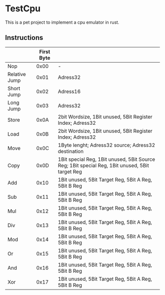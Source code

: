 # TestCpu
This is a pet project to implement a cpu emulator in rust.

## Instructions
|  | First Byte |   |
|-----|------|-----|
| Nop | 0x00 | - |
| Relative Jump | 0x01 | Adress32 |
| Short Jump | 0x02 | Adress16 |
| Long Jump | 0x03 | Adress32 |
| Store | 0x0A | 2bit Wordsize, 1Bit unused, 5Bit Register Index; Adress32 |
| Load | 0x0B | 2bit Wordsize, 1Bit unused, 5Bit Register Index; Adress32 |
| Move | 0x0C | 1Byte lenght; Adress32 source; Adress32 destination |
| Copy | 0x0D | 1Bit special Reg, 1Bit unused, 5Bit Source Reg; 1Bit special Reg, 1Bit unused, 5Bit target Reg |
| Add | 0x10 | 1Bit unused, 5Bit Target Reg, 5Bit A Reg, 5Bit B Reg |
| Sub | 0x11 | 1Bit unused, 5Bit Target Reg, 5Bit A Reg, 5Bit B Reg |
| Mul | 0x12 | 1Bit unused, 5Bit Target Reg, 5Bit A Reg, 5Bit B Reg |
| Div | 0x13 | 1Bit unused, 5Bit Target Reg, 5Bit A Reg, 5Bit B Reg |
| Mod | 0x14 | 1Bit unused, 5Bit Target Reg, 5Bit A Reg, 5Bit B Reg |
| Or | 0x15 | 1Bit unused, 5Bit Target Reg, 5Bit A Reg, 5Bit B Reg |
| And | 0x16 | 1Bit unused, 5Bit Target Reg, 5Bit A Reg, 5Bit B Reg |
| Xor | 0x17 | 1Bit unused, 5Bit Target Reg, 5Bit A Reg, 5Bit B Reg |
